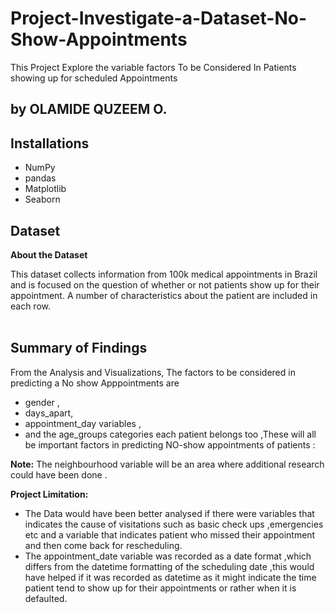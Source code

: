# Project-Investigate-a-Dataset-No-Show-Appointments
This Project Explore the variable factors To be Considered In Patients showing up for scheduled Appointments

## by OLAMIDE QUZEEM O.

<h2>Installations</h2>
<ul>
<li>NumPy</li>
<li>pandas</li>
<li>Matplotlib</li>
<li>Seaborn</li>
</ul>

## Dataset


**About the Dataset** 
 
This dataset collects information from 100k medical appointments in Brazil and is focused on the question of whether or not patients show up for their appointment. A number of characteristics about the patient are included in each row.<br><br>

## Summary of Findings

From the Analysis and Visualizations, The factors to be considered in predicting a No show Apppointments are
* gender ,
* days_apart,
* appointment_day variables ,
* and the age_groups categories each patient belongs too ,These will all be important  factors in predicting NO-show             appointments of patients :<br>

**Note:** The neighbourhood variable will be an area where additional research could have been done .<br>

**Project Limitation:**<br>
* The Data would have been better analysed if there were variables that indicates the cause of visitations such as basic check   ups ,emergencies etc and a variable that   indicates patient who missed their appointment and then come back for               rescheduling.
* The appointment_date variable was recorded as a date format ,which differs from the datetime formatting of the scheduling       date ,this would have helped if it was recorded as datetime as it might indicate the time patient tend to show up for their     appointments or rather when it is defaulted.
